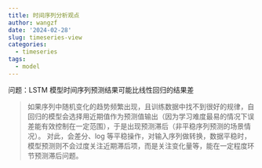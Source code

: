 ```yaml
---
title: 时间序列分析观点
author: wangzf
date: '2024-02-28'
slug: timeseries-view
categories:
  - timeseries
tags:
  - model
---
```



问题：LSTM 模型时间序列预测结果可能比线性回归的结果差

> 如果序列中随机变化的趋势频繁出现，且训练数据中找不到很好的规律，自回归的模型会选择用近期值作为预测值输出（因为学习难度最易的情况下误差能有效控制在一定范围），于是出现预测滞后（非平稳序列预测的场景情况）。
对此，会差分、log 等平稳操作，对输入序列做转换，数据平稳时，模型预测则不会过度关注近期滞后项，而是关注变化量等，能在一定程度环节预测滞后问题。
